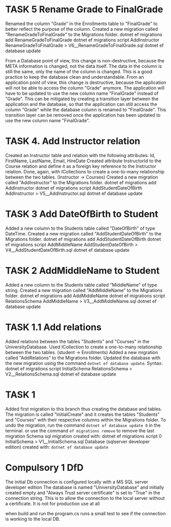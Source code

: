 # TASK 5 Rename Grade to FinalGrade
Renamed the column "Grade" in the Enrollments table to "FinalGrade" to better reflect the purpose of the column.
Created a new migration called "RenameGradeToFinalGrade" to the Migrations folder.
dotnet ef migrations add RenameGradeToFinalGrade
dotnet ef migrations script AddInstructor RenameGradeToFinalGrade > V6__RenameGradeToFinalGrade.sql
dotnet ef database update

From a Database point of view, this change is non-destructive, because the META information is changed, not the data itself. The data in the column is still the same, only the name of the column is changed. This is a good practice to keep the database clean and understandable.
From an application point of view, this change is destructive, because the application will not be able to access the column "Grade" anymore. The application will have to be updated to use the new column name "FinalGrade" instead of "Grade".
This can be mitigated by creating a transition layer between the application and the database, so that the application can still access the column "Grade" while the database column is renamed to "FinalGrade". This transition layer can be removed once the application has been updated to use the new column name "FinalGrade".

# TASK 4. Add Instructor relation
Created an Instructor table and relation with the following attributes:
Id, FirstName, LastName, Email, HireDate
Created attribute InstructorId to the Course relation and define it as a foreign key 
reference to the Instructor relation. Done, again, with ICollections to create a one-to-many relationship between the two tables. (Instructor -> Courses)
Created a new migration called "AddInstructor" to the Migrations folder.
dotnet ef migrations add AddInstructor
dotnet ef migrations script AddStudentDateOfBirth AddInstructor > V5__AddInstructor.sql
dotnet ef database update

# TASK 3 Add DateOfBirth to Student
Added a new column to the Students table called "DateOfBirth" of type DateTime.
Created a new migration called "AddStudentDateOfBirth" to the Migrations folder.
dotnet ef migrations add AddStudentDateOfBirth
dotnet ef migrations script AddMiddleName AddStudentDateOfBirth > V4__AddStudentDateOfBirth.sql
dotnet ef database update

# TASK 2 AddMiddleName to Student
Added a new column to the Students table called "MiddleName" of type string.
Created a new migration called "AddMiddleName" to the Migrations folder.
dotnet ef migrations add AddMiddleName
dotnet ef migrations script RelationsSchema AddMiddleName > V3__AddMiddleName.sql
dotnet ef database update


# TASK 1.1 Add relations
Added relations between the tables "Students" and "Courses" in the UniversityDatabase. Used ICollection to create a one-to-many relationship between the two tables. (student -> Enrollments)
Added a new migration called "AddRelations" to the Migrations folder.
Updated the database with the new migration using the command `dotnet ef database update`.
Syntax:
dotnet ef migrations script InitialSchema RelationsSchema > V2__RelationsSchema.sql
dotnet ef database update

# TASK 1
Added first migration to this branch thus creating the database and tables.
The migration is called "InitialCreate" and it creates the tables "Students" and "Courses" with their respective columns within the Migrations folder.
To undo the migration, run the command `dotnet ef database update 0` in the terminal.
or use the command `ef migrations remove` to remove the last migration
Schema sql migration created with: dotnet ef migrations script 0 InitialSchema > V1__InitialSchema.sql
Database (sqlserver developer edition) created with: `dotnet ef database update`

# Compulsory 1 DfD
The initial Db connection is configured locally with a MS SQL server developer edition
The database is named "UniversityDatabase" and initially created empty and "Always Trust server certificate" is set to "True" in the connection string. 
This is to allow the connection to the local server without a certificate. 
It is not for production use at all

when build and run the program.cs runs a small test to see if the connection is working to the local DB.
